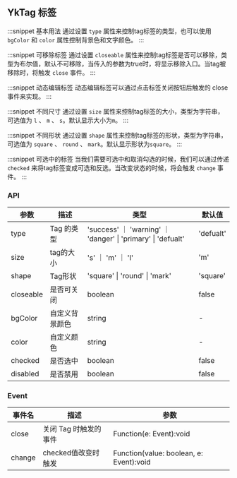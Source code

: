 ## YkTag 标签
:::snippet
基本用法
通过设置 `type` 属性来控制tag标签的类型，也可以使用 `bgColor` 和 `color` 属性控制背景色和文字颜色。 
<TagPrimary/>
:::

:::snippet
可移除标签
通过设置 `closeable` 属性来控制tag标签是否可以移除，类型为布尔值，默认不可移除，当传入的参数为true时，将显示移除入口。当tag被移除时，将触发 `close` 事件。 
<TagRemove/>
:::

:::snippet
动态编辑标签
动态编辑标签可以通过点击标签关闭按钮后触发的 close 事件来实现。
<TagDynamic/>
:::

:::snippet
不同尺寸
通过设置 `size` 属性来控制tag标签的大小，类型为字符串，可选值为 `l` 、 `m` 、 `s`。默认显示大小为`m`。
<TagSize/>
:::

:::snippet
不同形状
通过设置 `shape` 属性来控制tag标签的形状，类型为字符串，可选值为 `square` 、 `round` 、 `mark`。默认显示形状为`square`。
<TagShape/>
:::

:::snippet
可选中的标签
当我们需要可选中和取消勾选的时候，我们可以通过传递 `checked` 来将tag标签变成可选和反选。当改变状态的时候，将会触发 `change` 事件。
<TagChecked/>
:::

### API

| 参数                  | 描述                 | 类型                        | 默认值 |
| --------------------- | -------------------- | --------------------------- | ------ |
| type | Tag 的类型      | 'success' ｜ 'warning' ｜ 'danger' \| 'primary' \| 'defualt' | 'defualt'      |
| size         | tag的大小           | 's' ｜ 'm' ｜ 'l' | 'm'   |
| shape      | Tag形状 | 'square' \| 'round' \| 'mark'                     | 'square'      |
| closeable              | 是否可关闭             | boolean                     | false  |
| bgColor               | 自定义背景颜色     | string                     | -  |
| color                  | 自定义颜色           | string                   | -      |
| checked       | 是否选中         | boolean  | false  |
| disabled        | 是否禁用   | boolean                      | false      |

### Event

| 事件名 | 描述         | 参数                                                   |
| ------ | ------------ | ------------------------------------------------------ |
| close | 关闭 Tag 时触发的事件 | Function(e: Event):void |
| change | checked值改变时触发 | Function(value: boolean, e: Event):void |
